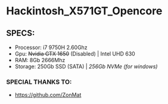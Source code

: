 # Hackintosh_X571GT_Opencore
## SPECS:
- Processor: i7 9750H 2.60Ghz
- Gpu: ~~Nvidia GTX 1650~~ (Disabled) | Intel UHD 630 
- RAM: 8Gb 2666Mhz
- Storage: 250Gb SSD (SATA) | _256Gb NVMe (for windows)_



### SPECIAL THANKS TO:
- https://github.com/ZonMat
